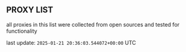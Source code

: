 ## PROXY LIST

all proxies in this list were collected from open sources and tested for functionality

last update: `2025-01-21 20:36:03.544072+00:00` UTC